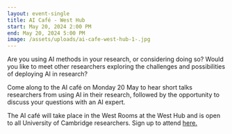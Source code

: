 ```yaml
---
layout: event-single
title: AI Café - West Hub
start: May 20, 2024 2:00 PM
end: May 20, 2024 5:00 PM
image: /assets/uploads/ai-cafe-west-hub-1-.jpg
---
```

Are you using AI methods in your research, or considering doing so? Would you like to meet other researchers exploring the challenges and possibilities of deploying AI in research? 

Come along to the AI café on Monday 20 May to hear short talks researchers from using AI in their research, followed by the opportunity to discuss your questions with an AI expert.  

T﻿he AI café will take place in the West Rooms at the West Hub and is open to all University of Cambridge researchers. Sign up to attend [here.](https://forms.office.com/Pages/ResponsePage.aspx?id=RQSlSfq9eUut41R7TzmG6SaVOxbmBOdAg9GzbnrB5IRUNlVVNTNaQ0c0UktNUUUwNThRSDJTUlVLTy4u)